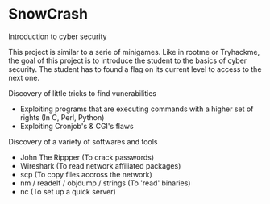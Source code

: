 # SnowCrash
Introduction to cyber security

This project is similar to a serie of minigames.
Like in rootme or Tryhackme, the goal of this project is to introduce the student to the basics of cyber security.
The student has to found a flag on its current level to access to the next one.

Discovery of little tricks to find vunerabilities
  - Exploiting programs that are executing commands with a higher set of rights (In C, Perl, Python)
  - Exploiting Cronjob's & CGI's flaws
 
 Discovery of a variety of softwares and tools
  - John The Rippper (To crack passwords)
  - Wireshark (To read network affiliated packages)
  - scp (To copy files accross the network)
  - nm / readelf / objdump / strings (To 'read' binaries)
  - nc (To set up a quick server)
